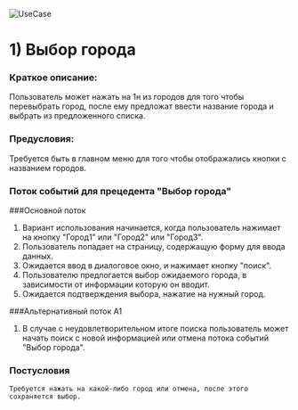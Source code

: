 ![UseCase](https://github.com/vampir9939/Tritpo/blob/master/MyWeather/Documentation/Diagrams/UseCase.jpg "UseCase")# 1) Выбор города###	Краткое описание:Пользователь может нажать на 1н из городов для того чтобы перевыбрать город, после ему предложат ввести название города и выбрать из предложенного списка.###	Предусловия:Требуется быть в главном меню для того чтобы отображались кнопки с названием городов.		###	Поток событий для прецедента "Выбор города"###Основной поток1. Вариант использования начинается, когда пользователь нажимает на кнопку "Город1" или "Город2" или "Город3".2. Пользователь попадает на страницу, содержащую форму для ввода данных.3. Ожидается ввод в диалоговое окно, и нажимает кнопку "поиск".4. Пользователю предлогается выбор ожидаемого города, в зависимости от информации 		которую он вводит.5. Ожидается подтверждения выбора, нажатие на нужный город.###Альтернативный поток A11. В случае с неудовлетворительном итоге поиска пользователь может начать поиск с новой 		информацией или отмена потока событий "Выбор города".###	Постусловия	Требуется нажать на какой-либо город или отмена, после этого сохраняется выбор.